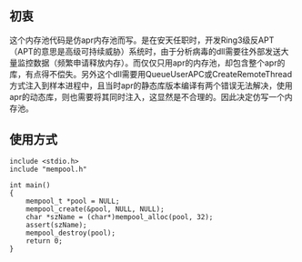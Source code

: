 ## 初衷

这个内存池代码是仿apr内存池而写。是在安天任职时，开发Ring3级反APT（APT的意思是高级可持续威胁）系统时，由于分析病毒的dll需要往外部发送大量监控数据（频繁申请释放内存）。而仅仅只用apr的内存池，却包含整个apr的库，有点得不偿失。另外这个dll需要用QueueUserAPC或CreateRemoteThread方式注入到样本进程中，且当时apr的静态库版本编译有两个错误无法解决，使用apr的动态库，则也需要将其同时注入，这显然是不合理的。因此决定仿写一个内存池。

## 使用方式

```
include <stdio.h>
include "mempool.h"

int main()
{
	mempool_t *pool = NULL;
	mempool_create(&pool, NULL, NULL);
	char *szName = (char*)mempool_alloc(pool, 32);
	assert(szName);
	mempool_destroy(pool);
	return 0;
}
```